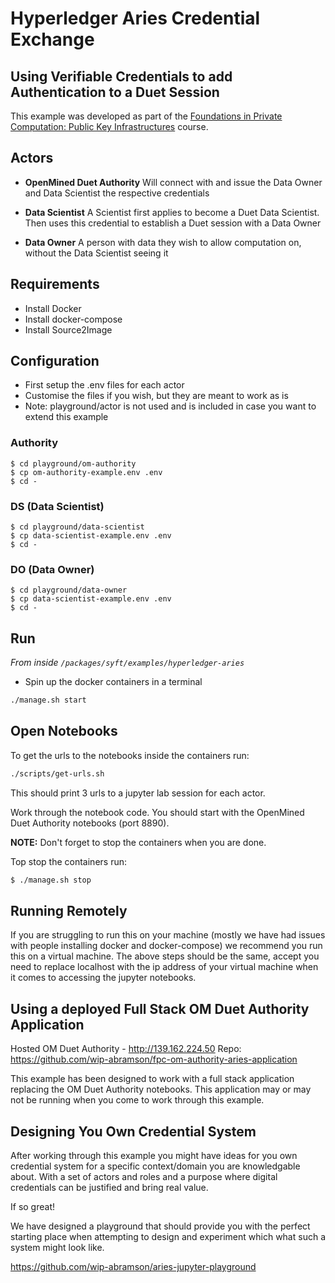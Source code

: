 # Hyperledger Aries Credential Exchange

## Using Verifiable Credentials to add Authentication to a Duet Session

This example was developed as part of the
[Foundations in Private Computation: Public Key Infrastructures](https://github.com/OpenMined/PyDentity/tree/master/tutorials/5.%20OM%20FoPC%20Course%20-%20Public%20Key%20Infrastructures) course.

## Actors

- **OpenMined Duet Authority**
  Will connect with and issue the Data Owner and Data Scientist the respective credentials

- **Data Scientist**
  A Scientist first applies to become a Duet Data Scientist. Then uses this credential to establish a Duet session with a Data Owner

- **Data Owner**
  A person with data they wish to allow computation on, without the Data Scientist seeing it

## Requirements

- Install Docker
- Install docker-compose
- Install Source2Image

## Configuration

- First setup the .env files for each actor
- Customise the files if you wish, but they are meant to work as is
- Note: playground/actor is not used and is included in case you want to extend this example

### Authority

```
$ cd playground/om-authority
$ cp om-authority-example.env .env
$ cd -
```

### DS (Data Scientist)

```
$ cd playground/data-scientist
$ cp data-scientist-example.env .env
$ cd -
```

### DO (Data Owner)

```
$ cd playground/data-owner
$ cp data-scientist-example.env .env
$ cd -
```

## Run

_From inside `/packages/syft/examples/hyperledger-aries`_

- Spin up the docker containers in a terminal

```bash
./manage.sh start
```

## Open Notebooks

To get the urls to the notebooks inside the containers run:

```bash
./scripts/get-urls.sh
```

This should print 3 urls to a jupyter lab session for each actor.

Work through the notebook code.
You should start with the OpenMined Duet Authority notebooks (port 8890).

**NOTE:** Don't forget to stop the containers when you are done.

Top stop the containers run:

```bash
$ ./manage.sh stop
```

## Running Remotely

If you are struggling to run this on your machine (mostly we have had issues with people
installing docker and docker-compose) we recommend you run this on a virtual machine.
The above steps should be the same, accept you need to replace localhost with the ip
address of your virtual machine when it comes to accessing the jupyter notebooks.

## Using a deployed Full Stack OM Duet Authority Application

Hosted OM Duet Authority - http://139.162.224.50
Repo: https://github.com/wip-abramson/fpc-om-authority-aries-application

This example has been designed to work with a full stack application replacing the
OM Duet Authority notebooks. This application may or may not be running when you come
to work through this example.

## Designing You Own Credential System

After working through this example you might have ideas for you own credential system for a specific context/domain you are knowledgable about. With a set of actors and roles and a purpose where digital credentials can be justified and bring real value.

If so great!

We have designed a playground that should provide you with the perfect starting place when attempting to design and experiment which what such a system might look like.

https://github.com/wip-abramson/aries-jupyter-playground